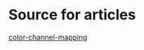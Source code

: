 # Source for articles

[color-channel-mapping](https://stepancar.github.io/articles/articles/color-channel-mapping/src/)